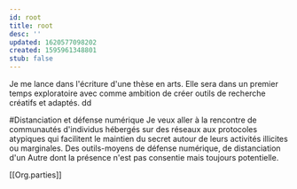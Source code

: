 ```yaml
---
id: root
title: root
desc: ''
updated: 1620577098202
created: 1595961348801
stub: false
---
```


Je me lance dans l'écriture d'une thèse en arts. 
Elle sera dans un premier temps exploratoire avec comme ambition de créer outils de recherche créatifs et adaptés.  dd

#Distanciation et défense numérique
Je veux aller à la rencontre de communautés d'individus hébergés sur des réseaux aux protocoles atypiques qui facilitent le maintien du secret autour de leurs activités illicites ou marginales. Des outils-moyens de défense numérique, de distanciation d'un Autre dont la présence n'est pas consentie mais toujours potentielle.

[[Org.parties]]
